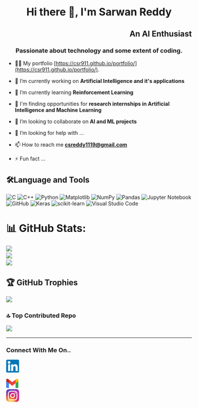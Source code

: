 <h1 align="center">Hi there 👋, I'm Sarwan Reddy</h1>

<h2 align="right">An AI Enthusiast</h2>

<h3 align="center">Passionate about technology and some extent of coding.</h3>

- 👨‍💻 My portfolio [https://csr911.github.io/portfolio/](https://csr911.github.io/portfolio/).
  
- 🔭 I’m currently working on **Artificial Intelligence and it's applications**

- 🌱 I’m currently learning **Reinforcement Learning**

- 📖 I'm finding opportunities for **research internships in Artificial Intelligence and Machine Learning**

- 👯 I’m looking to collaborate on **AI and ML projects**

- 🤔 I’m looking for help with ...

- 📫 How to reach me **csreddy1119@gmail.com**

- ⚡ Fun fact ...
  
<p align="left">

## 🛠️Language and Tools

![C](https://img.shields.io/badge/c-%2300599C.svg?style=for-the-badge&logo=c&logoColor=white)
![C++](https://img.shields.io/badge/c++-%2300599C.svg?style=for-the-badge&logo=c%2B%2B&logoColor=white)
![Python](https://img.shields.io/badge/python-3670A0?style=for-the-badge&logo=python&logoColor=ffdd54)
![Matplotlib](https://img.shields.io/badge/Matplotlib-%23#ffffff.svg?style=for-the-badge&logo=Matplotlib&logoColor=white)
![NumPy](https://img.shields.io/badge/numpy-%23013243.svg?style=for-the-badge&logo=numpy&logoColor=white)
![Pandas](https://img.shields.io/badge/pandas-%23150458.svg?style=for-the-badge&logo=pandas&logoColor=white)
![Jupyter Notebook](https://img.shields.io/badge/jupyter-%23FA0F00.svg?style=for-the-badge&logo=jupyter&logoColor=white)
![GitHub](https://img.shields.io/badge/github-%23121011.svg?style=for-the-badge&logo=github&logoColor=white)
![Keras](https://img.shields.io/badge/Keras-%23D00000.svg?style=for-the-badge&logo=Keras&logoColor=white)
![scikit-learn](https://img.shields.io/badge/scikit--learn-%23F7931E.svg?style=for-the-badge&logo=scikit-learn&logoColor=white)
![Visual Studio Code](https://img.shields.io/badge/Visual%20Studio%20Code-0078d7.svg?style=for-the-badge&logo=visual-studio-code&logoColor=white)

# 📊 GitHub Stats:
![](https://github-readme-stats.vercel.app/api?username=csr911&theme=dark&hide_border=false&include_all_commits=true&count_private=true)<br/>
![](https://github-readme-streak-stats.herokuapp.com/?user=csr911&theme=dark&hide_border=false)<br/>
![](https://github-readme-stats.vercel.app/api/top-langs/?username=csr911&theme=dark&hide_border=false&include_all_commits=true&count_private=true&layout=compact)

## 🏆 GitHub Trophies
![](https://github-profile-trophy.vercel.app/?username=csr911&theme=radical&no-frame=false&no-bg=true&margin-w=4)

### 🔝 Top Contributed Repo
![](https://github-contributor-stats.vercel.app/api?username=csr911&limit=5&theme=dark&combine_all_yearly_contributions=true)

---

### Connect With Me On..

<a href="[https://www.linkedin.com/in/cidde-sarwan-728064223/]"><img height="35" src="https://github.com/RK1905101/RK1905101/blob/master/linkedin.png"></a>
     <br>
     
<a href="[mailto:csreddy1119@gmail.com]"><img height="25" src="https://github.com/RK1905101/RK1905101/blob/master/mail.png"></a>
     <br> <a href="[https://www.instagram.com/sarwan_911/]"><img height="35" src="https://github.com/RK1905101/RK1905101/blob/master/in.png"></a>
     <br>
